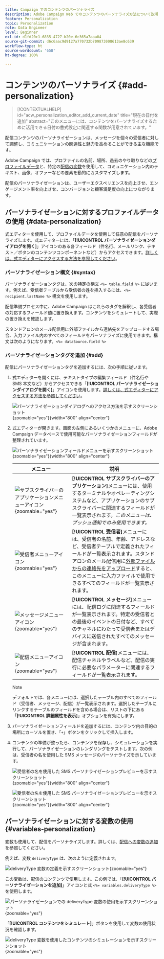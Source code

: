 ```yaml
---
title: Campaign でのコンテンツのパーソナライズ
description: Adobe Campaign Web でのコンテンツのパーソナライズ方法について説明します
feature: Personalization
topic: Personalization
role: Data Engineer
level: Beginner
exl-id: d1fd20c1-6835-4727-b20e-6e365a7aaa04
source-git-commit: d6c6aac9d9127a770732b709873008613ae8c639
workflow-type: ht
source-wordcount: '658'
ht-degree: 100%

---
```


# コンテンツのパーソナライズ {#add-personalization}

>[!CONTEXTUALHELP]
>id="acw_personalization_editor_add_current_date"
>title="現在の日付を追加"
>abstract="このメニューには、コンテンツをパーソナライズするために活用できる日付の書式設定に関連する関数が用意されています。"

配信コンテンツのパーソナライゼーションは、メッセージを個々の受信者に対して調整し、コミュニケーションの関連性と魅力を高めることができる主な機能です。

Adobe Campaign では、プロファイルの名前、場所、過去のやり取りなどの[プロファイルデータ](#data-personalization)と、特定の[配信の変数](#variables-personalization)を使用して、コミュニケーション内のテキスト、画像、オファーなどの要素を動的にカスタマイズします。

配信のパーソナライゼーションは、ユーザーエクスペリエンスを向上させ、エンゲージメント率を向上させ、コンバージョンと顧客満足度の向上につながります。

## パーソナライゼーションに対するプロファイルデータの使用 {#data-personalization}

式エディターを使用して、プロファイルデータを使用して任意の配信をパーソナライズします。式エディターには、「**[!UICONTROL パーソナライゼーションダイアログを開く]**」アイコンのある各フィールド（件名行、メールリンク、テキスト／ボタンのコンテンツコンポーネントなど）からアクセスできます。[詳しくは、式エディターにアクセスする方法を参照してください](gs-personalization.md/#access)。

### パーソナライゼーション構文 {#syntax}

パーソナライゼーションタグは、次の特定の構文 `<%= table.field %>` に従います。例えば、受信者テーブルから受信者の姓を挿入するには、`<%= recipient.lastName %>` 構文を使用します。

配信準備プロセス中に、Adobe Campaign はこれらのタグを解釈し、各受信者の対応するフィールド値に置き換えます。コンテンツをシミュレートして、実際の置き換えを確認します。

スタンドアロンのメール配信用に外部ファイルから連絡先をアップロードする場合、入力ファイル内のすべてのフィールドをパーソナライズに使用できます。構文は次のようになります。`<%= dataSource.field %>`

### パーソナライゼーションタグを追加 {#add}

配信にパーソナライゼーションタグを追加するには、次の手順に従います。

1. 式エディターを開くには、テキストタイプの編集フィールド（件名行や SMS 本文など）からアクセスできる「**[!UICONTROL パーソナライゼーションダイアログを開く]**」アイコンを使用します。[詳しくは、式エディターにアクセスする方法を参照してください](gs-personalization.md/#access)。

   ![パーソナライゼーションダイアログへのアクセス方法を示すスクリーンショット](assets/perso-access.png){zoomable="yes"}{width="800" align="center"}

1. 式エディターが開きます。画面の左側にあるいくつかのメニューに、Adobe Campaign データベースで使用可能なパーソナライゼーションフィールドが整理されています。

   ![パーソナライゼーションフィールドメニューを示すスクリーンショット](assets/perso-insert-field.png){zoomable="yes"}{width="800" align="center"}

   | メニュー | 説明 |
   |------|-------------|
   | ![サブスクライバーのアプリケーションメニューアイコン](assets/do-not-localize/perso-subscribers-menu.png){zoomable="yes"} | **[!UICONTROL サブスクライバーのアプリケーション]**&#x200B;メニューには、使用するターミナルやオペレーティングシステムなど、アプリケーションのサブスクライバーに関連するフィールドが一覧表示されます。*このメニューは、プッシュ通知でのみ使用できます。* |
   | ![受信者メニューアイコン](assets/do-not-localize/perso-recipients-menu.png){zoomable="yes"} | **[!UICONTROL 受信者]**&#x200B;メニューには、受信者の名前、年齢、アドレスなど、受信者テーブルで定義されたフィールドが一覧表示されます。スタンドアロンのメール配信用に[外部ファイルからの連絡先をアップロード](../audience/file-audience.md)すると、このメニューに入力ファイルで使用できるすべてのフィールドが一覧表示されます。 |
   | ![メッセージメニューアイコン](assets/do-not-localize/perso-message-menu.png){zoomable="yes"} | **[!UICONTROL メッセージ]**&#x200B;メニューには、配信ログに関連するフィールドが一覧表示されます。特定の受信者との最後のイベントの日付など、すべてのチャネルにわたって受信者またはデバイスに送信されたすべてのメッセージが含まれます。 |
   | ![配信メニューアイコン](assets/do-not-localize/perso-delivery-menu.png){zoomable="yes"} | **[!UICONTROL 配信]**&#x200B;メニューには、配信チャネルやラベルなど、配信の実行に必要なパラメーターに関連するフィールドが一覧表示されます。 |

   >[!NOTE]
   >
   >デフォルトでは、各メニューには、選択したテーブル内のすべてのフィールド（受信者、メッセージ、配信）が一覧表示されます。選択したテーブルにリンクするテーブルのフィールドを含める場合は、リストの下にある「**[!UICONTROL 詳細属性を表示]**」オプションを有効にします。

1. パーソナライゼーションフィールドを追加するには、コンテンツ内の目的の場所にカーソルを置き、「`+`」ボタンをクリックして挿入します。

1. コンテンツの準備が整ったら、コンテンツを保存し、シミュレーションを実行して、パーソナライゼーションのレンダリングをテストします。次の例は、受信者の名を使用した SMS メッセージのパーソナライズを示しています。

   ![受信者の名を使用した SMS パーソナライゼーションプレビューを示すスクリーンショット](assets/perso-preview1.png){zoomable="yes"}{width="800" align="center"}

   ![受信者の名を使用した SMS パーソナライゼーションプレビューを示すスクリーンショット](assets/perso-preview2.png){zoomable="yes"}{width="800" align="center"}

## パーソナライゼーションに対する変数の使用 {#variables-personalization}

変数も使用して、配信をパーソナライズします。詳しくは、[配信への変数の追加](../advanced-settings/delivery-settings.md#variables-delivery)を参照してください。

例えば、変数 `deliveryType` は、次のように定義されます。

![deliveryType 変数の定義を示すスクリーンショット](assets/variables-deliveryType.png){zoomable="yes"}

この変数は、配信のコンテンツで使用します。この例では、「**[!UICONTROL パーソナライゼーションを追加]**」アイコンと式 `<%= variables.deliveryType %>` を使用します。

![パーソナライゼーションでの deliveryType 変数の使用を示すスクリーンショット](assets/variables-perso.png){zoomable="yes"}

「**[!UICONTROL コンテンツをシミュレート]**」ボタンを使用して変数の使用状況を確認します。

![deliveryType 変数を使用したコンテンツのシミュレーションを示すスクリーンショット](assets/variables-simulate.png){zoomable="yes"}